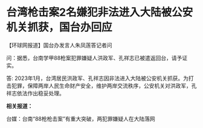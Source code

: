 # 台湾枪击案2名嫌犯非法进入大陆被公安机关抓获，国台办回应

【环球网报道】国台办发言人朱凤莲答记者问

问：据悉，台南学甲88枪案犯罪嫌疑人洪政军、孔祥志已被遣返回台，请予证实。

答:
2023年1月，台湾居民洪政军、孔祥志因非法进入大陆被公安机关抓获。为打击犯罪，保障两岸人民生命财产安全，维护两岸交流秩序，公安机关对洪政军，孔祥志依法作出稳妥处理。

**相关报道：**

台媒：台南“88枪枪击案”有重大突破，两犯罪嫌疑人在大陆落网

